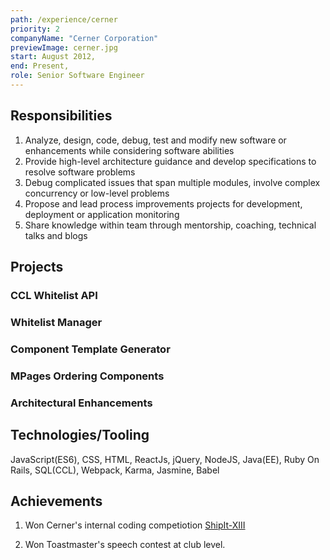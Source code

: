 ```yaml
---
path: /experience/cerner
priority: 2
companyName: "Cerner Corporation"
previewImage: cerner.jpg
start: August 2012,
end: Present,
role: Senior Software Engineer
---
```


## Responsibilities
1. Analyze, design, code, debug, test and modify new software or enhancements while considering software abilities
2. Provide high-level architecture guidance and develop specifications to resolve software problems
3. Debug complicated issues that span multiple modules, involve complex concurrency or low-level problems
4. Propose and lead process improvements projects for development, deployment or application monitoring      
5. Share knowledge within team through mentorship, coaching, technical talks and blogs    


## Projects

### CCL Whitelist API

### Whitelist Manager


### Component Template Generator

### MPages Ordering Components

### Architectural Enhancements


## Technologies/Tooling

JavaScript(ES6), CSS, HTML, ReactJs, jQuery, NodeJS, Java(EE), Ruby On Rails, SQL(CCL), Webpack, Karma, Jasmine, Babel

## Achievements

1. Won Cerner's internal coding competiotion [ShipIt-XIII](https://engineering.cerner.com/blog/shipit-xiii/)

2. Won Toastmaster's speech contest at club level. 
